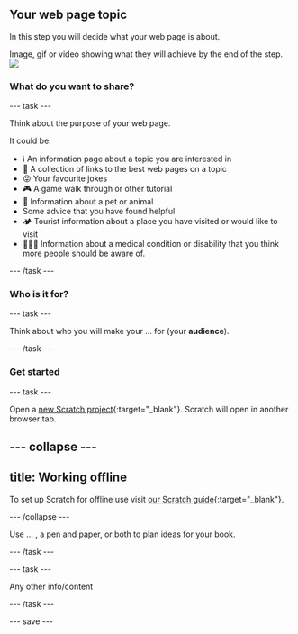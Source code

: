 ## Your web page topic
In this step you will decide what your web page is about. 


Image, gif or video showing what they will achieve by the end of the step. ![](images/image.png)

### What do you want to share?

--- task ---

Think about the purpose of your web page.

It could be:

+ ℹ️ An information page about a topic you are interested in
+ 🔗 A collection of links to the best web pages on a topic
+ 😜 Your favourite jokes
+ 🎮 A game walk through or other tutorial
+ 🐙 Information about a pet or animal
+ Some advice that you have found helpful
+ 🏕️ Tourist information about a place you have visited or would like to visit
+ 👩🏿‍🦼 Information about a medical condition or disability that you think more people should be aware of. 

--- /task ---

### Who is it for?

--- task ---

Think about who you will make your ... for (your **audience**).

--- /task ---

### Get started


--- task ---

Open a [new Scratch project](http://rpf.io/scratch-new){:target="_blank"}. Scratch will open in another browser tab.

--- collapse ---
---
title: Working offline
---

To set up Scratch for offline use visit [our Scratch guide](https://learning-admin.raspberrypi.org/en/projects/getting-started-scratch/1){:target="_blank"}.

--- /collapse ---

Use ... , a pen and paper, or both to plan ideas for your book.

--- /task ---

--- task ---

Any other info/content

--- /task ---

--- save ---
